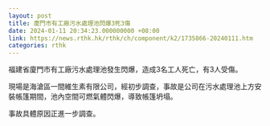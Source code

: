 ```yaml
---
layout: post
title: 廈門市有工廠污水處理池閃爆3死3傷
date: 2024-01-11 20:34:23.000000000 +08:00
link: https://news.rthk.hk/rthk/ch/component/k2/1735866-20240111.htm
categories: rthk
---
```


福建省廈門市有工廠污水處理池發生閃爆，造成3名工人死亡，有3人受傷。

現場是海滄區一間維生素有限公司，經初步調查，事故是公司在污水處理池上方安裝帳篷期間，池內空間可燃氣體閃爆，導致帳篷坍塌。

事故具體原因正進一步調查。
